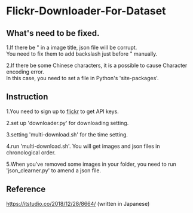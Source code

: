 # Flickr-Downloader-For-Dataset

## What's need to be fixed.

1.If there be " in a image title, json file will be corrupt.  
You need to fix them to add backslash just before " manually.  

2.If there be some Chinese characters, it is a possible to cause Character encoding error.  
In this case, you need to set a file in Python's 'site-packages'.  

## Instruction

1.You need to sign up to [flickr](https://www.flickr.com/) to get API keys.  

2.set up 'downloader.py' for downloading setting.  

3.setting 'multi-download.sh' for the time setting.  

4.run 'multi-download.sh'. You will get images and json files in chronological order.  

5.When you've removed some images in your folder, you need to run 'json_clearner.py' to amend a json file.  

## Reference

https://itstudio.co/2018/12/28/8664/
(written in Japanese)
